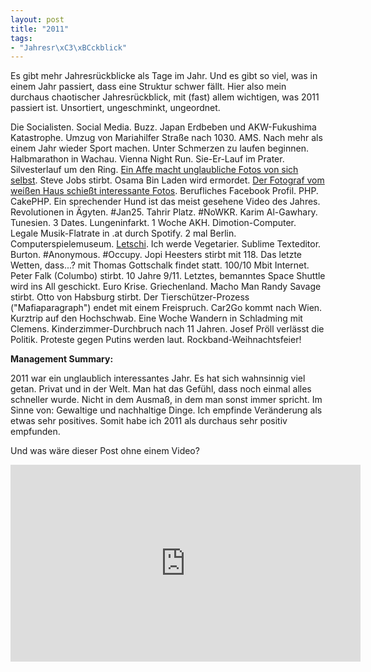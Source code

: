 ```yaml
---
layout: post
title: "2011"
tags:
- "Jahresr\xC3\xBCckblick"
---
```

Es gibt mehr Jahresrückblicke als Tage im Jahr. Und es gibt so viel, was in einem Jahr passiert, dass eine Struktur schwer fällt. Hier also mein durchaus chaotischer Jahresrückblick, mit (fast) allem wichtigen, was 2011 passiert ist. Unsortiert, ungeschminkt, ungeordnet.

Die Socialisten. Social Media. Buzz. Japan Erdbeben und AKW-Fukushima Katastrophe. Umzug von Mariahilfer Straße nach 1030. AMS. Nach mehr als einem Jahr wieder Sport machen. Unter Schmerzen zu laufen beginnen. Halbmarathon in Wachau. Vienna Night Run. Sie-Er-Lauf im Prater. Silvesterlauf um den Ring. <a href="http://en.wikipedia.org/wiki/File:Macaca_nigra_self-portrait.jpg">Ein Affe macht unglaubliche Fotos von sich selbst</a>. Steve Jobs stirbt. Osama Bin Laden wird ermordet. <a href="http://www.flickr.com/photos/whitehouse/sets/72157628633082149/with/6599476371/">Der Fotograf vom weißen Haus schießt interessante Fotos</a>. Berufliches Facebook Profil. PHP. CakePHP. Ein sprechender Hund ist das meist gesehene Video des Jahres. Revolutionen in Ägyten. #Jan25. Tahrir Platz. #NoWKR. Karim Al-Gawhary. Tunesien. 3 Dates. Lungeninfarkt. 1 Woche AKH. Dimotion-Computer. Legale Musik-Flatrate in .at durch Spotify. 2 mal Berlin. Computerspielemuseum. <a title="Mit kleinen Schritten die Welt verbessern." href="http://johannes.nagl.name/2011/mit-kleinen-schritten-die-welt-verbessern/">Letschi</a>. Ich werde Vegetarier. Sublime Texteditor. Burton. #Anonymous. #Occupy. Jopi Heesters stirbt mit 118. Das letzte Wetten, dass...? mit Thomas Gottschalk findet statt. 100/10 Mbit Internet. Peter Falk (Columbo) stirbt. 10 Jahre 9/11. Letztes, bemanntes Space Shuttle wird ins All geschickt. Euro Krise. Griechenland. Macho Man Randy Savage stirbt. Otto von Habsburg stirbt. Der Tierschützer-Prozess ("Mafiaparagraph") endet mit einem Freispruch. Car2Go kommt nach Wien. Kurztrip auf den Hochschwab. Eine Woche Wandern in Schladming mit Clemens. Kinderzimmer-Durchbruch nach 11 Jahren. Josef Pröll verlässt die Politik. Proteste gegen Putins werden laut. Rockband-Weihnachtsfeier!

<strong>Management Summary: </strong>

2011 war ein unglaublich interessantes Jahr. Es hat sich wahnsinnig viel getan. Privat und in der Welt. Man hat das Gefühl, dass noch einmal alles schneller wurde. Nicht in dem Ausmaß, in dem man sonst immer spricht. Im Sinne von: Gewaltige und nachhaltige Dinge. Ich empfinde Veränderung als etwas sehr positives. Somit habe ich 2011 als durchaus sehr positiv empfunden.

Und was wäre dieser Post ohne einem Video?

<iframe width="560" height="315" src="http://www.youtube.com/embed/SAIEamakLoY" frameborder="0"> </iframe>